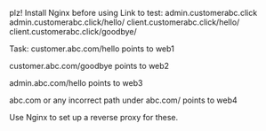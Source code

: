 
plz! Install Nginx before using
Link to test:
admin.customerabc.click
admin.customerabc.click/hello/
client.customerabc.click/hello/
client.customerabc.click/goodbye/

Task: 
customer.abc.com/hello points to web1

customer.abc.com/goodbye points to web2

admin.abc.com/hello points to web3

abc.com or any incorrect path under abc.com/<anything invalid> points to web4

Use Nginx to set up a reverse proxy for these.
